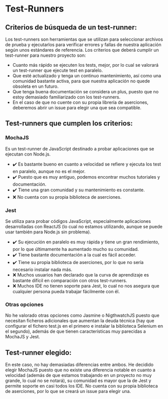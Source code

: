 # Test-Runners

## Criterios de búsqueda de un test-runner:

Los test-runners son herramientas que se utilizan para seleccionar archivos de prueba y ejecutarlos para verificar errores y fallas de nuestra aplicación según unos estándares de referencia. Los criterios que deberá cumplir un test-runner para nuestro proyecto son:

- Cuanto más rápido se ejecuten los tests, mejor, por lo cual se valorará un test-runner que ejecute test en paralelo.
- Que esté actualizado y tenga un continuo mantenimiento, así como una comunidad bastante activa, para que nuestra aplicación no quede obsoleta en un futuro.
- Que tenga buena documentación se considera un plus, puesto que no estoy demasiado familiarizado con los test-runners.
- En el caso de que no cuente con su propia librería de aserciones, deberemos abrir un issue para elegir una que sea compatible.

## Test-runners que cumplen los criterios:

### MochaJS

Es un test-runner de JavaScript destinado a probar aplicaciones que se ejecutan con Node.js.

- :heavy_check_mark: Es bastante bueno en cuanto a velocidad se refiere y ejecuta los test en paralelo, aunque no es el mejor.
- :heavy_check_mark: Puesto que es muy antiguo, podemos encontrar muchos tutoriales y documentación.
- :heavy_check_mark: Tiene una gran comunidad y su mantenimiento es constante.
- :x: No cuenta con su propia biblioteca de aserciones.

### Jest

Se utiliza para probar códigos JavaScript, especialmente aplicaciones desarrolladas con ReactJS (lo cual no estamos utilizando, aunque se puede usar también para Node.js sin problema).

- :heavy_check_mark: Su ejecución en paralelo es muy rápida y tiene un gran rendimiento, por lo que últimamente ha aumentado mucho su comunidad.
- :heavy_check_mark: Tiene bastante documentación a la cual es fácil acceder.
- :heavy_check_mark: Tiene su propia biblioteca de aserciones, por lo que no sería necesario instalar nada más.
- :x: Muchos usuarios han declarado que la curva de aprendizaje es bastante difícil en comparación con otros test-runners.
- :x: Muchos IDE no tienen soporte para Jest, lo cual no nos asegura que cualquier persona pueda trabajar fácilmente con él.

### Otras opciones

No he valorado otras opciones como Jasmine o NigthwatchJS puesto que necesitan ficheros adicionales que aumentan la deuda técnica (hay que configurar el fichero test.js en el primero e instalar la biblioteca Selenium en el segundo), además de que tienen características muy parecidas a MochaJS y Jest.


## Test-runner elegido:

En este caso, no hay demasiadas diferencias entre ambos. He decidido elegir MochaJS puesto que no existe una diferencia notable en cuanto a velocidad (además de que estamos trabajando en un proyecto no muy grande, lo cual no se notará), su comunidad es mayor que la de Jest y permite soporte en casi todos los IDE. No cuenta con su propia biblioteca de aserciones, por lo que se creará un issue para elegir una.